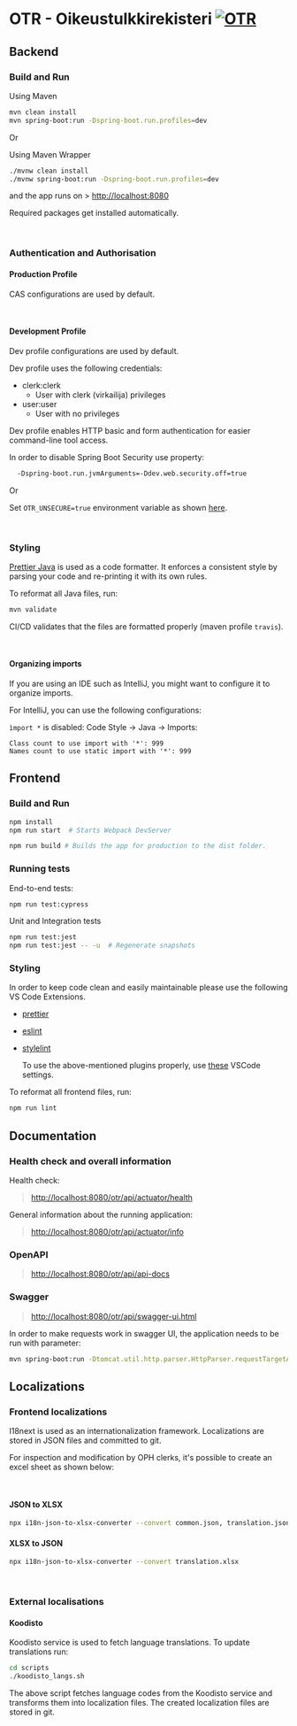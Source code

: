 # OTR - Oikeustulkkirekisteri [![OTR](https://github.com/Opetushallitus/kieli-ja-kaantajatutkinnot/actions/workflows/otr.yml/badge.svg?branch=dev)](https://github.com/Opetushallitus/kieli-ja-kaantajatutkinnot/actions/workflows/otr.yml)

## Backend

### Build and Run

Using Maven

```sh
mvn clean install
mvn spring-boot:run -Dspring-boot.run.profiles=dev
```

Or

Using Maven Wrapper

```sh
./mvnw clean install
./mvnw spring-boot:run -Dspring-boot.run.profiles=dev
```

and the app runs on > <http://localhost:8080>

Required packages get installed automatically.

&nbsp;

### Authentication and Authorisation

#### Production Profile

CAS configurations are used by default.

&nbsp;

#### Development Profile

Dev profile configurations are used by default.

Dev profile uses the following credentials:

- clerk:clerk
  - User with clerk (virkailija) privileges
- user:user
  - User with no privileges

Dev profile enables HTTP basic and form authentication for easier command-line tool access.

In order to disable Spring Boot Security use property:

```sh
  -Dspring-boot.run.jvmArguments=-Ddev.web.security.off=true
```

Or

Set `OTR_UNSECURE=true` environment variable as shown [here](#development).

&nbsp;

### Styling

[Prettier Java](https://github.com/HubSpot/prettier-maven-plugin) is used as a code formatter. It enforces a consistent style by parsing your code and re-printing it with its own rules.

To reformat all Java files, run:

```sh
mvn validate
```

CI/CD validates that the files are formatted properly (maven profile `travis`).

&nbsp;

#### Organizing imports

If you are using an IDE such as IntelliJ, you might want to configure it to organize imports.

For IntelliJ, you can use the following configurations:

`ìmport *` is disabled:
Code Style -> Java -> Imports:

```text
Class count to use import with '*': 999
Names count to use static import with '*': 999
```

## Frontend

### Build and Run

```sh
npm install
npm run start  # Starts Webpack DevServer
```

```sh
npm run build # Builds the app for production to the dist folder.
```

### Running tests

End-to-end tests:

```sh
npm run test:cypress
```

Unit and Integration tests

```sh
npm run test:jest
npm run test:jest -- -u  # Regenerate snapshots
```

### Styling

In order to keep code clean and easily maintainable please use the following VS Code Extensions.

- [prettier]
- [eslint]
- [stylelint]

  To use the above-mentioned plugins properly, use [these](https://wiki.eduuni.fi/display/OPHPALV/Yhteiset+VSCode+asetukset) VSCode settings.

To reformat all frontend files, run:

```sh
npm run lint
```

## Documentation

### Health check and overall information

Health check:

> <http://localhost:8080/otr/api/actuator/health>

General information about the running application:

> <http://localhost:8080/otr/api/actuator/info>

### OpenAPI

> <http://localhost:8080/otr/api/api-docs>

### Swagger

> <http://localhost:8080/otr/api/swagger-ui.html>

In order to make requests work in swagger UI, the application needs to be run with parameter:

```sh
mvn spring-boot:run -Dtomcat.util.http.parser.HttpParser.requestTargetAllow=|{}
```

## Localizations

### Frontend localizations

I18next is used as an internationalization framework. Localizations are stored in JSON files and committed to git.

For inspection and modification by OPH clerks, it's possible to create an excel sheet as shown below:

&nbsp;

#### JSON to XLSX

```sh
npx i18n-json-to-xlsx-converter --convert common.json, translation.json
```

#### XLSX to JSON

```sh
npx i18n-json-to-xlsx-converter --convert translation.xlsx
```

&nbsp;

### External localisations

#### Koodisto

Koodisto service is used to fetch language translations. To update translations run:

```sh
cd scripts
./koodisto_langs.sh
```

The above script fetches language codes from the Koodisto service and transforms them into localization files. The created localization files are stored in git.

[prettier]: https://marketplace.visualstudio.com/items?itemName=esbenp.prettier-vscode
[eslint]: https://marketplace.visualstudio.com/items?itemName=dbaeumer.vscode-eslint
[stylelint]: https://marketplace.visualstudio.com/items?itemName=stylelint.vscode-stylelint
